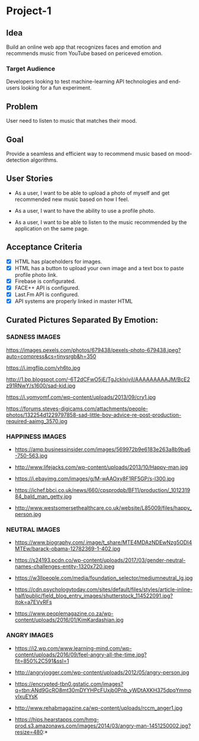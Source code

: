 # Project-1

## Idea

Build an online web app that recognizes faces and emotion and recommends music from YouTube based on periceved emotion.

### Target Audience

Developers looking to test machine-learning API technologies and end-users looking for a fun experiment.

## Problem

User need to listen to music that matches their mood.

## Goal

Provide a seamless and efficient way to recommend music based on mood-detection algorithms.

## User Stories

* As a user, I want to be able to upload a photo of myself and get recommended new music based on how I feel.

* As a user, I want to have the ability to use a profile photo.

* As a  user, I want to be able to listen to the music recommended by the application on the same page. 

## Acceptance Criteria 
- [x] HTML has placeholders for images.
- [x] HTML has a button to upload your own image and a text box to paste profile photo link.
- [x] Firebase is configurated.
- [x] FACE++ API is configured.
- [x] Last.Fm API is configured.
- [x] API systems are properly linked in master HTML

## Curated Pictures Separated By Emotion:

### SADNESS IMAGES

https://images.pexels.com/photos/679438/pexels-photo-679438.jpeg?auto=compress&cs=tinysrgb&h=350

https://i.imgflip.com/vh6to.jpg

http://1.bp.blogspot.com/-6T2dCFwO5jE/TgJcklxjviI/AAAAAAAAAJM/BcE2z91RNwY/s1600/sad-kid.jpg

https://i.yomyomf.com/wp-content/uploads/2013/09/cry1.jpg

https://forums.steves-digicams.com/attachments/people-photos/132254d1229797858-sad-little-boy-advice-re-post-production-required-aaimg_3570.jpg


### HAPPINESS IMAGES

* https://amp.businessinsider.com/images/569972b9e6183e263a8b9ba6-750-563.jpg

* http://www.lifejacks.com/wp-content/uploads/2013/10/Happy-man.jpg

* https://i.ebayimg.com/images/g/M-wAAOxy8F1RF5GP/s-l300.jpg

* https://ichef.bbci.co.uk/news/660/cpsprodpb/BF11/production/_101231984_bald_man_getty.jpg

* http://www.westsomersethealthcare.co.uk/website/L85009/files/happy_person.jpg


### NEUTRAL IMAGES

* https://www.biography.com/.image/t_share/MTE4MDAzNDEwNzg5ODI4MTEw/barack-obama-12782369-1-402.jpg

* https://s24193.pcdn.co/wp-content/uploads/2017/03/gender-neutral-names-challenges-entity-1320x720.jpeg

* https://w3llpeople.com/media/foundation_selector/mediumneutral_lg.jpg

* https://cdn.psychologytoday.com/sites/default/files/styles/article-inline-half/public/field_blog_entry_images/shutterstock_114522091.jpg?itok=a7EVvRFs

* https://www.peoplemagazine.co.za/wp-content/uploads/2016/01/KimKardashian.jpg


### ANGRY IMAGES

* https://i2.wp.com/www.learning-mind.com/wp-content/uploads/2016/09/feel-angry-all-the-time.jpg?fit=850%2C591&ssl=1

* http://angryjogger.com/wp-content/uploads/2012/05/angry-person.jpg

* https://encrypted-tbn0.gstatic.com/images?q=tbn:ANd9GcRO8mt30mDYYHPcFUxjb0Pnb_yWDtAXKH375dpqYmmpvIxuEYsK

* http://www.rehabmagazine.ca/wp-content/uploads/rccm_anger1.jpg

* https://hips.hearstapps.com/hmg-prod.s3.amazonaws.com/images/2014/03/angry-man-1451250002.jpg?resize=480:*
